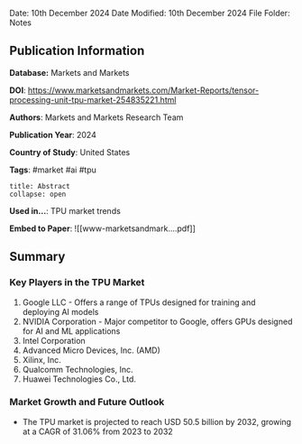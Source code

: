 Date: 10th December 2024
Date Modified: 10th December 2024
File Folder: Notes
## Publication Information

**Database:** Markets and Markets

**DOI**: https://www.marketsandmarkets.com/Market-Reports/tensor-processing-unit-tpu-market-254835221.html

**Authors**: Markets and Markets Research Team

**Publication Year**: 2024

**Country of Study**: United States

**Tags**: #market #ai #tpu

```ad-abstract
title: Abstract
collapse: open

```

**Used in…**: TPU market trends

**Embed to Paper**: ![[www-marketsandmark....pdf]]

## Summary

### Key Players in the TPU Market

1. Google LLC - Offers a range of TPUs designed for training and deploying AI models 
2. NVIDIA Corporation - Major competitor to Google, offers GPUs designed for AI and ML applications
3. Intel Corporation
4. Advanced Micro Devices, Inc. (AMD) 
5. Xilinx, Inc. 
6. Qualcomm Technologies, Inc.
7. Huawei Technologies Co., Ltd. 
### Market Growth and Future Outlook

- The TPU market is projected to reach USD 50.5 billion by 2032, growing at a CAGR of 31.06% from 2023 to 2032 

